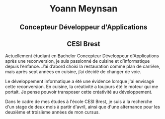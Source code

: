 <h1 align="center"><strong>Yoann Meynsan</strong></h1>
<h2 align="center"><strong>Concepteur Développeur d'Applications</strong></h2>
<h2 align="center"><strong>CESI Brest</strong></h3>
<p>
Actuellement étudiant en Bachelor Concepteur Développeur d'Applications après une reconversion, je suis passionné de cuisine et d’informatique depuis l’enfance. J’ai d’abord choisi la restauration comme plan de carrière, mais après sept années en cuisine, j’ai décidé de changer de voie.

Le développement informatique a été une évidence lorsque j'ai envisagé cette reconversion. En cuisine, la créativité a toujours été le moteur qui me portait. Je pense pouvoir transposer cette créativité au développement.

Dans le cadre de mes études à l'école CESI Brest, je suis à la recherche d'un stage de deux mois à partir d'avril, ainsi que d'une alternance pour les deuxième et troisième années de mon cursus.
</p>
